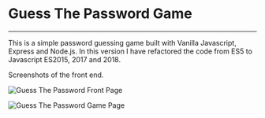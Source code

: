 # Guess The Password Game
---

This is a simple password guessing game built with Vanilla Javascript, Express and Node.js. In this version I have refactored the code from ES5 to Javascript ES2015, 2017 and 2018.

Screenshots of the front end.

![Guess The Password Front Page](https://github.com/Ali-Parandeh/guess-the-password/blob/master/Guess%20the%20Password%20-%20Main.png?raw=true "Guess The Password Front Page")

![Guess The Password Game Page](https://github.com/Ali-Parandeh/guess-the-password/blob/master/Guess%20the%20Password%20-%20Game.png?raw=true "Guess The Password Game Page")
